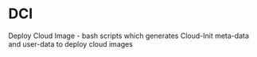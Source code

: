 # DCI
Deploy Cloud Image - bash scripts which generates Cloud-Init meta-data and user-data to deploy cloud images
